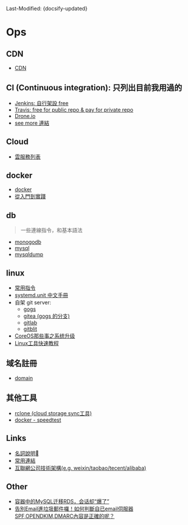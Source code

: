 Last-Modified: {docsify-updated}

# Ops

## CDN

- [CDN](/ops/cdn/README.md)

## CI (Continuous integration): 只列出目前我用過的

- [Jenkins: 自行架設 free](/ops/ci/jenkins.md)
- [Travis: free for public repo & pay for private repo](/ops/ci/travis.md)
- [Drone.io](https://drone.io/)
- [see more 連結](https://ithelp.ithome.com.tw/articles/10187137)

## Cloud

- [雲服務列表](/ops/cloud/README.md)

## docker

- [docker](/ops/docker/README.md#docker)
- [從入門到實踐](https://yeasy.gitbooks.io/docker_practice/)

## db

> 一些連線指令，和基本語法

- [monogodb](/ops/db/mongodb.md)
- [mysql](/ops/db/mysql.md)
- [mysqldump](/ops/db/mysqldump.md)

## linux

- [常用指令](/ops/linux/command.md)
- [systemd.unit 中文手冊](http://www.jinbuguo.com/systemd/systemd.unit.html)
- 自架 git server:
  - [gogs](https://github.com/gogits/gogs)
  - [gitea (gogs 的分支)](https://github.com/go-gitea/gitea)
  - [gitlab](https://about.gitlab.com/)
  - [gitblit](http://gitblit.com/)
- [CoreOS那些事之系统升级](https://linux.cn/article-5262-1.html)
- [Linux工具快速教程](https://linuxtools-rst.readthedocs.io/zh_CN/latest/index.html)

## 域名註冊

- [domain](/ops/domain/README.md#domain)

## 其他工具

- [rclone (cloud storage sync工具)](https://rclone.org/docs/#fast-list)
- [docker - speedtest](https://hub.docker.com/r/tianon/speedtest/)

## Links

- [名詞說明](/ops/名詞說明.md)
- [常用連結](/ops/常用連結.md)
- [互聯網公司技術架構(e.g. weixin/taobao/tecent/alibaba)](https://github.com/davideuler/architecture.of.internet-product)


## Other

- [容器中的MySQL迁移RDS，会话却“爆了”](https://mp.weixin.qq.com/s/mMPRQ55VVsJeb_z1ZOaIQg)
- [告別Email進垃圾郵件囉！如何判斷自已email伺服器SPF,OPENDKIM,DMARC內容是正確的呢？](https://jackteacher.cc/2734/%E5%91%8A%E5%88%A5email%E9%80%B2%E5%9E%83%E5%9C%BE%E9%83%B5%E4%BB%B6%E5%9B%89%EF%BC%81%E5%A6%82%E4%BD%95%E5%88%A4%E6%96%B7%E8%87%AA%E5%B7%B2email%E4%BC%BA%E6%9C%8D%E5%99%A8spfdkimdmarc%E5%85%A7/)
